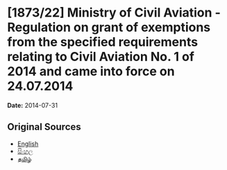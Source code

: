 # [1873/22] Ministry of Civil Aviation - Regulation on grant of exemptions from the specified requirements relating to Civil Aviation No. 1 of 2014 and came into force on 24.07.2014

**Date:** 2014-07-31

## Original Sources

- [English](https://documents.gov.lk/view/extra-gazettes/2014/7/1873-22_E.pdf)
- [සිංහල](https://documents.gov.lk/view/extra-gazettes/2014/7/1873-22_S.pdf)
- [தமிழ்](https://documents.gov.lk/view/extra-gazettes/2014/7/1873-22_T.pdf)
